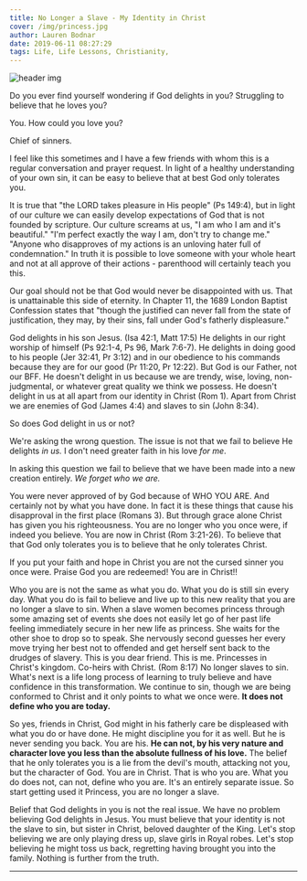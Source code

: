 ```yaml
---
title: No Longer a Slave - My Identity in Christ
cover: /img/princess.jpg
author: Lauren Bodnar
date: 2019-06-11 08:27:29
tags: Life, Life Lessons, Christianity,
---
```

![header img](/img/princess.jpg)

Do you ever find yourself wondering if God delights in you? Struggling to believe that he loves you?

You. How could you love you?

Chief of sinners.

I feel like this sometimes and I have a few friends with whom this is a regular conversation and prayer request. In light of a healthy understanding of your own sin, it can be easy to believe that at best God only tolerates you.

It is true that "the LORD takes pleasure in His people" (Ps 149:4), but in light of our culture we can easily develop expectations of God that is not founded by scripture. Our culture screams at us, "I am who I am and it's beautiful."  "I'm perfect exactly the way I am, don't try to change me." "Anyone who disapproves of my actions is an unloving hater full of condemnation." In truth it is possible to love someone with your whole heart and not at all approve of their actions - parenthood will certainly teach you this.

Our goal should not be that God would never be disappointed with us. That is unattainable this side of eternity. In Chapter 11, the 1689 London Baptist Confession states that "though the justified can never fall from the state of justification, they may, by their sins, fall under God's fatherly displeasure."

God delights in his son Jesus. (Isa 42:1, Matt 17:5) He delights in our right worship of himself (Ps 92:1-4, Ps 96, Mark 7:6-7). He delights in doing good to his people (Jer 32:41, Pr 3:12) and in our obedience to his commands because they are for our good (Pr 11:20, Pr 12:22). But God is our Father, not our BFF. He doesn't delight in us because we are trendy, wise, loving, non-judgmental, or whatever great quality we think we possess. He doesn't delight in us at all apart from our identity in Christ (Rom 1). Apart from Christ we are enemies of God (James 4:4) and slaves to sin (John 8:34).

So does God delight in us or not?

We're asking the wrong question. The issue is not that we fail to believe He delights *in us.* I don't need greater faith in his love *for me*.

In asking this question we fail to believe that we have been made into a new creation entirely. *We forget who we are.*

You were never approved of by God because of WHO YOU ARE. And certainly not by what you have done. In fact it is these things that cause his disapproval in the first place (Romans 3). But through grace alone Christ has given you his righteousness. You are no longer who you once were, if indeed you believe. You are now in Christ (Rom 3:21-26). To believe that that God only tolerates you is to believe that he only tolerates Christ.

If you put your faith and hope in Christ you are not the cursed sinner you once were. Praise God you are redeemed! You are in Christ!!

Who you are is not the same as what you do. What you do is still sin every day. What you do is fail to believe and live up to this new reality that you are no longer a slave to sin. When a slave women becomes princess through some amazing set of events she does not easily let go of her past life feeling immediately secure in her new life as princess. She waits for the other shoe to drop so to speak. She nervously second guesses her every move trying her best not to offended and get herself sent back to the drudges of slavery. This is you dear friend. This is me. Princesses in Christ's kingdom. Co-heirs with Christ. (Rom 8:17) No longer slaves to sin. What's next is a life long process of learning to truly believe and have confidence in this transformation. We continue to sin, though we are being conformed to Christ and it only points to what we once were. **It does not define who you are today.**

So yes, friends in Christ, God might in his fatherly care be displeased with what you do or have done. He might discipline you for it as well. But he is never sending you back. You are his. **He can not, by his very nature and character love you less than the absolute fullness of his love.** The belief that he only tolerates you is a lie from the devil's mouth, attacking not you, but the character of God. You are in Christ. That is who you are. What you do does not, can not, define who you are. It's an entirely separate issue. So start getting used it Princess, you are no longer a slave.

Belief that God delights in you is not the real issue. We have no problem believing God delights in Jesus. You must believe that your identity is not the slave to sin, but sister in Christ, beloved daughter of the King. Let's stop believing we are only playing dress up, slave girls in Royal robes. Let's stop believing he might toss us back, regretting having brought you into the family. Nothing is further from the truth.

****
